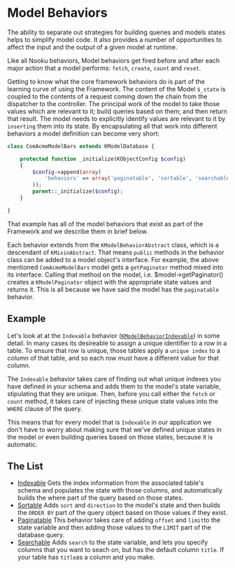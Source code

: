 # Model Behaviors

The ability to separate out strategies for building queries and models states helps to simplify model code. It also provides a number of opportunities to affect the input and the output of a given model at runtime.

Like all Nooku behaviors, Model behaviors get fired before and after each major action that a model performs: `fetch`, `create`, `count` and `reset`.

Getting to know what the core framework behaviors do is part of the learning curve of using the Framework. The content of the Model `$_state` is coupled to the contents of a request coming down the chain from the dispatcher to the controller. The principal work of the model to take those values which are relevant to it; build queries based on them; and then return that result. The model needs to explicitly identify values are relevant to it by `inserting` them into its state. By encapsulating all that work into different behaviors a model definition can become very short:


```php
class ComAcmeModelBars extends KModelDatabase {

    protected function _initialize(KObjectConfig $config)
    {
        $config->append(array(
            'behaviors' => array('paginatable', 'sortable', 'searchable','indexable'),
        ));
        parent::_initialize($config);
    }

}
```
That example has all of the model behaviors that exist as part of the Framework and we describe them in brief below.

Each behavior extends from the `KModelBehaviorAbstract` class, which is a descendant of `KMixinAbstract`. That means `public` methods in the behavior class can be added to a model object's interface. For example, the above mentioned `ComAcmeModelBars` model gets a `getPaginator` method mixed into its interface. Calling that method on the model, i.e. $model->getPaginator() creates a `KModelPaginator` object with the appropriate state values and returns it. This is all because we have said the model has the `paginatable` behavior.

## Example

Let's look at at the `Indexable` behavior ([`KModelBehaviorIndexable`](https://github.com/nooku/nooku-framework/blob/master/code/libraries/koowa/libraries/model/behavior/indexable.php)) in some detail. In many cases its desireable to assign a unique identifier to a row in a table. To ensure that row is unique, those tables apply a `unique index` to a column of that table, and so each row must have a different value for that column.

The `Indexable` behavior takes care of finding out what unique indexes you have defined in your schema and adds them to the model's state variable, stipulating that they are unique. Then, before you call either the `fetch` or `count` method, it takes care of injecting these unique state values into the `WHERE` clause of the query.

This means that for every model that is `Indexable` in our application we don't have to worry about making sure that we've defined unique states in the model or even building queries based on those states, because it is automatic.

## The List

+ [Indexable](https://github.com/nooku/nooku-framework/blob/master/code/libraries/koowa/libraries/model/behavior/indexable.php#L16) Gets the index information from the associated table's schema and populates the state with those columns, and automatically builds the where part of the query based on those states.
+ [Sortable](https://github.com/nooku/nooku-framework/blob/master/code/libraries/koowa/libraries/model/behavior/sortable.php#L16) Adds `sort` and `direction` to the model's state and then builds the `ORDER BY` part of the query object based on those values if they exist.
+ [Paginatable](https://github.com/nooku/nooku-framework/blob/master/code/libraries/koowa/libraries/model/behavior/paginatable.php#L16) This behavior takes care of adding `offset` and `limit`to the state variable and then adding those values to the `LIMIT` part of the database query.
+ [Searchable](https://github.com/nooku/nooku-framework/blob/master/code/libraries/koowa/libraries/model/behavior/searchable.php#L16 ) Adds `search` to the state variable, and lets you specify columns that you want to seach on, but has the default column `title`. If your table has `title`as a column and you make.
